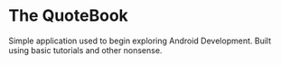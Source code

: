 # The QuoteBook
Simple application used to begin exploring Android Development. Built using basic tutorials and other nonsense.
